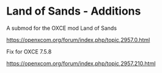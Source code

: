 # Land of Sands - Additions

A submod for the OXCE mod Land of Sands

https://openxcom.org/forum/index.php/topic,2957.0.html


Fix for OXCE 7.5.8

https://openxcom.org/forum/index.php/topic,2957.210.html

